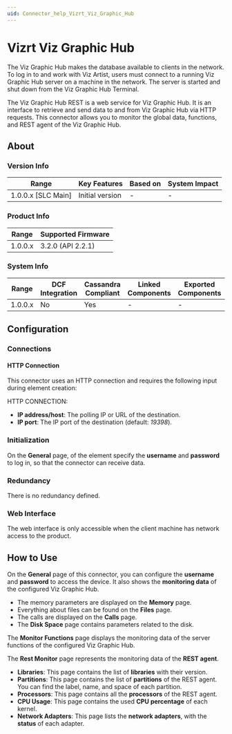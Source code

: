```yaml
---
uid: Connector_help_Vizrt_Viz_Graphic_Hub
---
```


# Vizrt Viz Graphic Hub

The Viz Graphic Hub makes the database available to clients in the network. To log in to and work with Viz Artist, users must connect to a running Viz Graphic Hub server on a machine in the network. The server is started and shut down from the Viz Graphic Hub Terminal.

The Viz Graphic Hub REST is a web service for Viz Graphic Hub. It is an interface to retrieve and send data to and from Viz Graphic Hub via HTTP requests. This connector allows you to monitor the global data, functions, and REST agent of the Viz Graphic Hub.

## About

### Version Info

| Range                | Key Features     | Based on     | System Impact     |
|----------------------|------------------|--------------|-------------------|
| 1.0.0.x [SLC Main]   | Initial version  | -            | -                 |

### Product Info

| Range     | Supported Firmware     |
|-----------|------------------------|
| 1.0.0.x   | 3.2.0 (API 2.2.1)      |

### System Info

| Range     | DCF Integration     | Cassandra Compliant     | Linked Components     | Exported Components     |
|-----------|---------------------|-------------------------|-----------------------|-------------------------|
| 1.0.0.x   | No                  | Yes                     | -                     | -                       |

## Configuration

### Connections

#### HTTP Connection

This connector uses an HTTP connection and requires the following input during element creation:

HTTP CONNECTION:

- **IP address/host**: The polling IP or URL of the destination.
- **IP port**: The IP port of the destination (default: *19398*).

### Initialization

On the **General** page, of the element specify the **username** and **password** to log in, so that the connector can receive data.

### Redundancy

There is no redundancy defined.

### Web Interface

The web interface is only accessible when the client machine has network access to the product.

## How to Use

On the **General** page of this connector, you can configure the **username** and **password** to access the device. It also shows the **monitoring data** of the configured Viz Graphic Hub.

- The memory parameters are displayed on the **Memory** page.
- Everything about files can be found on the **Files** page.
- The calls are displayed on the **Calls** page.
- The **Disk Space** page contains parameters related to the disk.

The **Monitor Functions** page displays the monitoring data of the server functions of the configured Viz Graphic Hub.

The **Rest Monitor** page represents the monitoring data of the **REST agent**.

- **Libraries**: This page contains the list of **libraries** with their version.
- **Partitions**: This page contains the list of **partitions** of the REST agent. You can find the label, name, and space of each partition.
- **Processors**: This page contains all the **processors** of the REST agent.
- **CPU Usage**: This page contains the used **CPU percentage** of each kernel.
- **Network Adapters**: This page lists the **network adapters**, with the **status** of each adapter.
